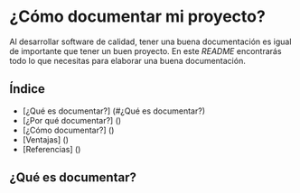 # ¿Cómo documentar mi proyecto?
Al desarrollar software de calidad, tener una buena documentación es igual de importante que tener un buen proyecto. En este *README* encontrarás todo lo que necesitas para elaborar una buena documentación.

## Índice
* [¿Qué es documentar?] (#¿Qué es documentar?)
* [¿Por qué documentar?] ()
* [¿Cómo documentar?] ()
* [Ventajas] ()
* [Referencias] ()

## ¿Qué es documentar?


